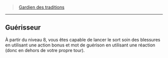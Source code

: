 ﻿---
!GenericItem
Id: cleric_traditions_hd.md#guérisseur
ParentLink: cleric_traditions_hd.md#gardien-des-traditions
Name: Guérisseur
ParentName: Gardien des traditions
NameLevel: 2
Attributes: {}
---
> [Gardien des traditions](hd_cleric_traditions.md)

---

## Guérisseur

À partir du niveau 8, vous êtes capable de lancer le sort soin des blessures en utilisant une action bonus et mot de guérison en utilisant une réaction (donc en dehors de votre propre tour).

